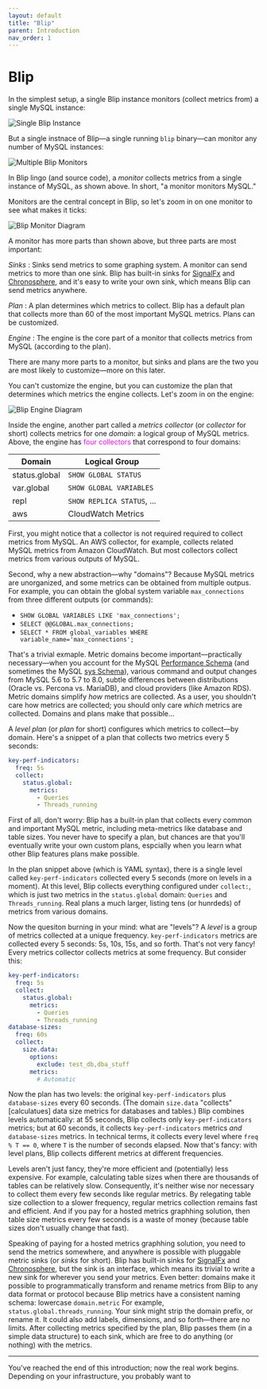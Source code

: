 ```yaml
---
layout: default
title: "Blip"
parent: Introduction
nav_order: 1
---
```


# Blip

In the simplest setup, a single Blip instance monitors (collect metrics from) a single MySQL instance:

![Single Blip Instance](/blip/assets/img/blip-single.png)

But a single instnace of Blip&mdash;a single running `blip` binary&mdash;can monitor any number of MySQL instances:

![Multiple Blip Monitors](/blip/assets/img/blip-multi.png)

In Blip lingo (and source code), a _monitor_ collects metrics from a single instance of MySQL, as shown above.
In short, "a monitor monitors MySQL."

Monitors are the central concept in Blip, so let's zoom in on one monitor to see what makes it ticks:

![Blip Monitor Diagram](/blip/assets/img/blip-monitor.png)

A monitor has more parts than shown above, but three parts are most important:

_Sinks_
: Sinks send metrics to some graphing system. A monitor can send metrics to more than one sink. Blip has built-in sinks for [SignalFx](https://docs.signalfx.com/en/latest/) and [Chronosphere](https://chronosphere.io/), and it's easy to write your own sink, which means Blip can send metrics anywhere.

_Plan_
: A plan determines which metrics to collect. Blip has a default plan that collects more than 60 of the most important MySQL metrics. Plans can be customized.

_Engine_
: The engine is the core part of a monitor that collects metrics from MySQL (according to the plan).

There are many more parts to a monitor, but sinks and plans are the two you are most likely to customize&mdash;more on this later.

You can't customize the engine, but you can customize the plan that determines which metrics the engine collects.
Let's zoom in on the engine:

![Blip Engine Diagram](/blip/assets/img/blip-engine.png)

Inside the engine, another part called a _metrics collector_ (or _collector_ for short) collects metrics for one _domain_: a logical group of MySQL metrics.
Above, the engine has <span style="color:magenta;">four collectors</span> that correspond to four domains:

|Domain|Logical Group|
|------|-------------|
|status.global|`SHOW GLOBAL STATUS`|
|var.global|`SHOW GLOBAL VARIABLES`|
|repl|`SHOW REPLICA STATUS`, ...|
|aws|CloudWatch Metrics|

First, you might notice that a collector is not required required to collect metrics from MySQL.
An AWS collector, for example, collects related MySQL metrics from Amazon CloudWatch.
But most collectors collect metrics from various outputs of MySQL.

Second, why a new abstraction&mdash;why "domains"?
Because MySQL metrics are unorganized, and some metrics can be obtained from multiple outpus.
For example, you can obtain the global system variable `max_connections` from three different outputs (or commands):

* `SHOW GLOBAL VARIABLES LIKE 'max_connections';`
* `SELECT @@GLOBAL.max_connections;`
* `SELECT * FROM global_variables WHERE variable_name='max_connections';`

That's a trivial exmaple.
Metric domains become important&mdash;practically necessary&mdash;when you account for the MySQL [Performance Schema](https://dev.mysql.com/doc/refman/8.0/en/performance-schema.html) (and sometimes the MySQL [sys Schema](https://dev.mysql.com/doc/refman/8.0/en/sys-schema.html)), various command and output changes from MySQL 5.6 to 5.7 to 8.0, subtle differences between distributions (Oracle vs. Percona vs. MariaDB), and cloud providers (like Amazon RDS).
Metric domains simplify _how_ metrics are collected.
As a user, you shouldn't care how metrics are collected; you should only care _which_ metrics are collected.
Domains and plans make that possible...

A _level plan_ (or _plan_ for short) configures which metrics to collect&mdash;by domain.
Here's a snippet of a plan that collects two metrics every 5 seconds:

```yaml
key-perf-indicators:
  freq: 5s
  collect:
    status.global:
      metrics:
        - Queries
        - Threads_running
```

First of all, don't worry: Blip has a built-in plan that collects every common and important MySQL metric, including meta-metrics like database and table sizes.
You never have to specify a plan, but chances are that you'll eventually write your own custom plans, espcially when you learn what other Blip features plans make possible.

In the plan snippet above (which is YAML syntax), there is a single level called `key-perf-indicators` collected every 5 seconds (more on levels in a moment).
At this level, Blip collects everything configured under `collect:`, which is just two metrics in the `status.global` domain: `Queries` and `Threads_running`.
Real plans a much larger, listing tens (or hunrdeds) of metrics from various domains.

Now the quesiton burning in your mind: what are "levels"?
A _level_ is a group of metrics collected at a unique frequency.
`key-perf-indicators` metrics are collected every 5 seconds: 5s, 10s, 15s, and so forth.
That's not very fancy!
Every metrics collector collects metrics at some frequency.
But consider this:

```yaml
key-perf-indicators:
  freq: 5s
  collect:
    status.global:
      metrics:
        - Queries
        - Threads_running
database-sizes:
  freq: 60s
  collect:
    size.data:
      options:
        exclude: test_db,dba_stuff
      metrics:
        # Automatic
```

Now the plan has two levels: the original `key-perf-indicators` plus `database-sizes` every 60 seconds.
(The domain `size.data` "collects" [calculatues] data size metrics for databases and tables.)
Blip combines levels automatically: at 55 seconds, Blip collects only `key-perf-indicators` metrics; but at 60 seconds, it collects `key-perf-indicators` metrics _and_ `database-sizes` metrics.
In technical terms, it collects every level where `freq % T == 0`, where `T` is the number of seconds elapsed.
Now that's fancy: with level plans, Blip collects different metrics at different frequencies.

Levels aren't just fancy, they're more efficient and (potentially) less expensive.
For example, calculating table sizes when there are thousands of tables can be relatively slow.
Consequently, it's neither wise nor necessary to collect them every few seconds like regular metrics.
By relegating table size collection to a slower frequency, regular metrics collection remains fast and efficient.
And if you pay for a hosted metrics graphhing solution, then table size metrics every few seconds is a waste of money (because table sizes don't usually change that fast).

Speaking of paying for a hosted metrics graphhing solution, you need to send the metrics somewhere, and anywhere is possible with pluggable metric sinks (or _sinks_ for short).
Blip has built-in sinks for [SignalFx](https://docs.signalfx.com/en/latest/) and [Chronosphere](https://chronosphere.io/), but the sink is an interface, which means its trivial to write a new sink for wherever you send your metrics.
Even better: domains make it possible to programmatically transform and rename metrics from Blip to any data format or protocol because Blip metrics have a consistent naming schema: lowercase `domain.metric`
For example, `status.global.threads_running`.
Your sink might strip the domain prefix, or rename it.
It could also add labels, dimensions, and so forth&mdash;there are no limits.
After collecting metrics specified by the plan, Blip passes them (in a simple data structure) to each sink, which are free to do anything (or nothing) with the metrics.

---

You've reached the end of this introduction; now the real work begins.
Depending on your infrastructure, you probably want to
